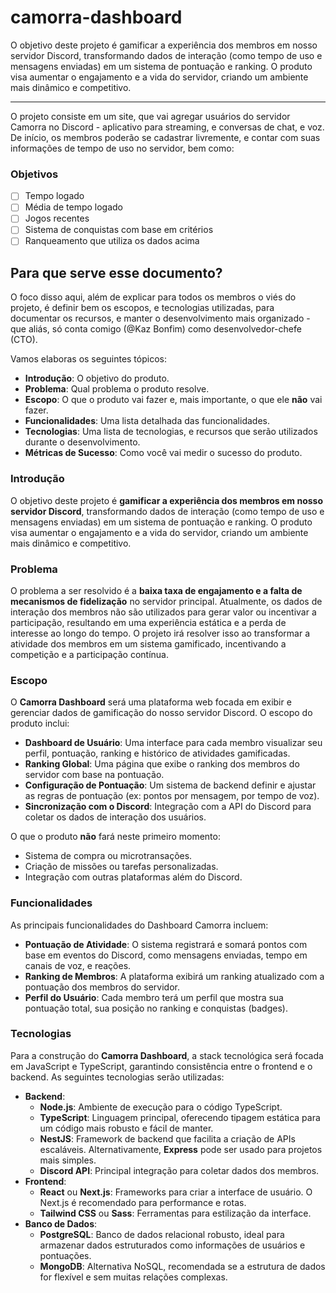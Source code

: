 # camorra-dashboard
O objetivo deste projeto é gamificar a experiência dos membros em nosso servidor Discord, transformando dados de interação (como tempo de uso e mensagens enviadas) em um sistema de pontuação e ranking. O produto visa aumentar o engajamento e a vida do servidor, criando um ambiente mais dinâmico e competitivo.

***

O projeto consiste em um site, que vai agregar usuários do servidor Camorra no Discord - aplicativo para streaming, e conversas de chat, e voz. De início, os membros poderão se cadastrar livremente, e contar com suas informações de tempo de uso no servidor, bem como:

### Objetivos

- [ ]  Tempo logado
- [ ]  Média de tempo logado
- [ ]  Jogos recentes
- [ ]  Sistema de conquistas com base em critérios
- [ ]  Ranqueamento que utiliza os dados acima

## Para que serve esse documento?

O foco disso aqui, além de explicar para todos os membros o viés do projeto, é definir bem os escopos, e tecnologias utilizadas, para documentar os recursos, e manter o desenvolvimento mais organizado - que aliás, só conta comigo (@Kaz Bonfim) como desenvolvedor-chefe (CTO).

Vamos elaboras os seguintes tópicos:

- **Introdução**: O objetivo do produto.
- **Problema**: Qual problema o produto resolve.
- **Escopo**: O que o produto vai fazer e, mais importante, o que ele **não** vai fazer.
- **Funcionalidades**: Uma lista detalhada das funcionalidades.
- **Tecnologias**: Uma lista de tecnologias, e recursos que serão utilizados durante o desenvolvimento.
- **Métricas de Sucesso**: Como você vai medir o sucesso do produto.

### Introdução

O objetivo deste projeto é **gamificar a experiência dos membros em nosso servidor Discord**, transformando dados de interação (como tempo de uso e mensagens enviadas) em um sistema de pontuação e ranking. O produto visa aumentar o engajamento e a vida do servidor, criando um ambiente mais dinâmico e competitivo.

### Problema

O problema a ser resolvido é a **baixa taxa de engajamento e a falta de mecanismos de fidelização** no servidor principal. Atualmente, os dados de interação dos membros não são utilizados para gerar valor ou incentivar a participação, resultando em uma experiência estática e a perda de interesse ao longo do tempo. O projeto irá resolver isso ao transformar a atividade dos membros em um sistema gamificado, incentivando a competição e a participação contínua.

### Escopo

O **Camorra Dashboard** será uma plataforma web focada em exibir e gerenciar dados de gamificação do nosso servidor Discord. O escopo do produto inclui:

- **Dashboard de Usuário**: Uma interface para cada membro visualizar seu perfil, pontuação, ranking e histórico de atividades gamificadas.
- **Ranking Global**: Uma página que exibe o ranking dos membros do servidor com base na pontuação.
- **Configuração de Pontuação**: Um sistema de backend definir e ajustar as regras de pontuação (ex: pontos por mensagem, por tempo de voz).
- **Sincronização com o Discord**: Integração com a API do Discord para coletar os dados de interação dos usuários.

O que o produto **não** fará neste primeiro momento:

- Sistema de compra ou microtransações.
- Criação de missões ou tarefas personalizadas.
- Integração com outras plataformas além do Discord.

### Funcionalidades

As principais funcionalidades do Dashboard Camorra incluem:

- **Pontuação de Atividade**: O sistema registrará e somará pontos com base em eventos do Discord, como mensagens enviadas, tempo em canais de voz, e reações.
- **Ranking de Membros**: A plataforma exibirá um ranking atualizado com a pontuação dos membros do servidor.
- **Perfil do Usuário**: Cada membro terá um perfil que mostra sua pontuação total, sua posição no ranking e conquistas (badges).

### Tecnologias

Para a construção do **Camorra Dashboard**, a stack tecnológica será focada em JavaScript e TypeScript, garantindo consistência entre o frontend e o backend. As seguintes tecnologias serão utilizadas:

- **Backend**:
    - **Node.js**: Ambiente de execução para o código TypeScript.
    - **TypeScript**: Linguagem principal, oferecendo tipagem estática para um código mais robusto e fácil de manter.
    - **NestJS**: Framework de backend que facilita a criação de APIs escaláveis. Alternativamente, **Express** pode ser usado para projetos mais simples.
    - **Discord API**: Principal integração para coletar dados dos membros.
- **Frontend**:
    - **React** ou **Next.js**: Frameworks para criar a interface de usuário. O Next.js é recomendado para performance e rotas.
    - **Tailwind CSS** ou **Sass**: Ferramentas para estilização da interface.
- **Banco de Dados**:
    - **PostgreSQL**: Banco de dados relacional robusto, ideal para armazenar dados estruturados como informações de usuários e pontuações.
    - **MongoDB**: Alternativa NoSQL, recomendada se a estrutura de dados for flexível e sem muitas relações complexas.
